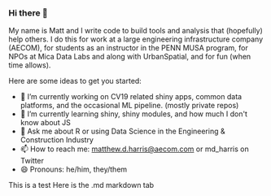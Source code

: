 ### Hi there 👋
My name is Matt and I write code to build tools and analysis that (hopefully) help others. I do this for work at a large engineering infrastructure company (AECOM), for students as an instructor in the PENN MUSA program, for NPOs at Mica Data Labs and along with UrbanSpatial, and for fun (when time allows). 

Here are some ideas to get you started:

- 🔭 I’m currently working on CV19 related shiny apps, common data platforms, and the occasional ML pipeline. (mostly private repos)
- 🌱 I’m currently learning shiny, shiny modules, and how much I don't know about JS
- 💬 Ask me about R or using Data Science in the Engineering & Construction Industry
- 📫 How to reach me: matthew.d.harris@aecom.com or md_harris on Twitter
- 😄 Pronouns: he/him, they/them
<!--- 
⚡ Fun fact: 
-->
This is a test
Here is the .md markdown tab